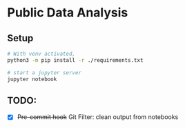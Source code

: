 # Public Data Analysis

## Setup
```sh
# With venv activated, 
python3 -m pip install -r ./requirements.txt

# start a jupyter server
jupyter notebook
```

## TODO:
 - [x] ~~Pre-commit hook~~ Git Filter: clean output from notebooks


